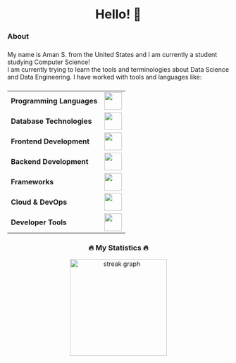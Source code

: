 <h1 align="center">Hello! 👋</h1>

###

<h3 align="left">About</h3>

###

<p align="left">My name is Aman S. from the United States and I am currently a student studying Computer Science!<br>I am currently trying to learn the tools and terminologies about Data Science and Data Engineering.
I have worked with tools and languages like:</p>

###

<div align="center">
  <table>
  	<tr>
  		<td><strong>Programming Languages</strong></td>
  		<td>
  			<img height=40 src="https://skillicons.dev/icons?i=cpp,python,swift&theme=dark">
  		</td>
  	</tr>
  	<tr>
  		<td><strong>Database Technologies</strong></td>
  		<td>
  			<img height=40 src="https://skillicons.dev/icons?i=mysql,firebase&theme=dark">
  		</td>
  	</tr>
  	<tr>
  		<td><strong>Frontend Development</strong></td>
  		<td>
  			<img height=40 src="https://skillicons.dev/icons?i=html,css,js,react,angular&theme=dark">
  		</td>
  	</tr>
  	<tr>
  		<td><strong>Backend Development</strong></td>
  		<td>
  			<img height=40 src="https://skillicons.dev/icons?i=flask&theme=dark">
  		</td>
  	</tr>
  	<tr>
  		<td><strong>Frameworks</strong></td>
  		<td>
  			<img height=40 src="https://skillicons.dev/icons?i=tailwind&theme=dark">
  		</td>
  	</tr>
  	<tr>
  		<td><strong>Cloud & DevOps</strong></td>
  		<td>
  			<img height=40 src="https://skillicons.dev/icons?i=aws,docker&theme=dark">
  		</td>
  	</tr>
  	<tr>
  		<td><strong>Developer Tools</strong></td>
  		<td>
  			<img height=40 src="https://skillicons.dev/icons?i=git,github,xcode&theme=dark">
  		</td>
  	</tr>
  </table>
</div>

<h3 align="center">🔥   My Statistics   🔥</h3>

<div align='center'>
<!--   <img src="https://github-readme-stats.vercel.app/api/top-langs?username=axs03&locale=en&hide_title=false&layout=compact&card_width=320&langs_count=5&theme=dracula&hide_border=false&order=2" 1  height="150" alt="languages graph" /> -->
  <img src="https://streak-stats.demolab.com?user=axs03&locale=en&mode=daily&theme=dark&hide_border=false&border_radius=5&order=3" height="220" alt="streak graph" />
</div>
